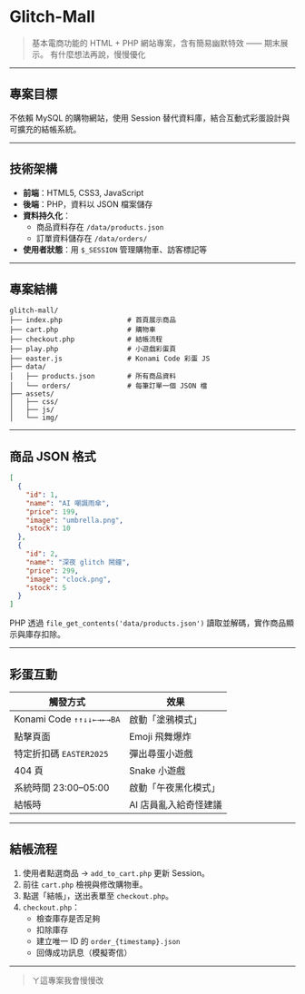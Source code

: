 # Glitch-Mall

> 基本電商功能的 HTML + PHP 網站專案，含有簡易幽默特效 —— 期末展示。
> 有什麼想法再說，慢慢優化
---

## 專案目標

不依賴 MySQL 的購物網站，使用 Session 替代資料庫，結合互動式彩蛋設計與可擴充的結帳系統。

---

## 技術架構

- **前端**：HTML5, CSS3, JavaScript 
- **後端**：PHP，資料以 JSON 檔案儲存
- **資料持久化**：
  - 商品資料存在 `/data/products.json`
  - 訂單資料儲存在 `/data/orders/`
- **使用者狀態**：用 `$_SESSION` 管理購物車、訪客標記等

---

## 專案結構

```
glitch-mall/
├── index.php                # 首頁展示商品
├── cart.php                 # 購物車
├── checkout.php             # 結帳流程
├── play.php                 # 小遊戲彩蛋頁
├── easter.js                # Konami Code 彩蛋 JS
├── data/
│   ├── products.json        # 所有商品資料
│   └── orders/              # 每筆訂單一個 JSON 檔
├── assets/
│   ├── css/
│   ├── js/
│   └── img/
```

---

## 商品 JSON 格式

```json
[
  {
    "id": 1,
    "name": "AI 嘲諷雨傘",
    "price": 199,
    "image": "umbrella.png",
    "stock": 10
  },
  {
    "id": 2,
    "name": "深夜 glitch 鬧鐘",
    "price": 299,
    "image": "clock.png",
    "stock": 5
  }
]
```

PHP 透過 `file_get_contents('data/products.json')` 讀取並解碼，實作商品顯示與庫存扣除。

---

## 彩蛋互動

| 觸發方式 | 效果 |
|----------|------|
| Konami Code `↑↑↓↓←→←→BA` | 啟動「塗鴉模式」 |
| 點擊頁面 | Emoji 飛舞爆炸 |
| 特定折扣碼 `EASTER2025` | 彈出尋蛋小遊戲 |
| 404 頁 | Snake 小遊戲 |
| 系統時間 23:00–05:00 | 啟動「午夜黑化模式」 |
| 結帳時 | AI 店員亂入給奇怪建議 |

---

## 結帳流程

1. 使用者點選商品 → `add_to_cart.php` 更新 Session。
2. 前往 `cart.php` 檢視與修改購物車。
3. 點選「結帳」，送出表單至 `checkout.php`。
4. `checkout.php`：
    - 檢查庫存是否足夠
    - 扣除庫存
    - 建立唯一 ID 的 `order_{timestamp}.json`
    - 回傳成功訊息（模擬寄信）

---

> ㄚ這專案我會慢慢改

